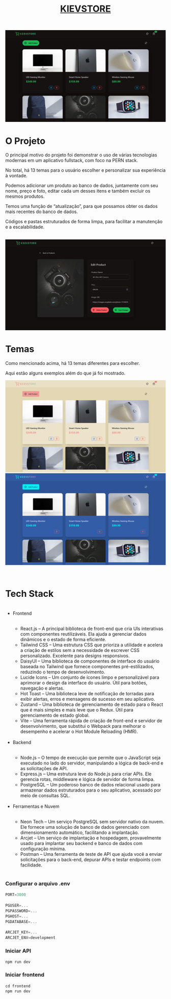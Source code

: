 <h1 align="center"><a href="https://kiev-store.onrender.com">KIEVSTORE</a></h1>

<br/>

![Demo App](/frontend/public/demo-app.png)
<br/>
<h1>O Projeto</h1>
<p>O principal motivo do projeto foi demonstrar o uso de várias tecnologias modernas em um aplicativo fullstack, com foco na PERN stack.

No total, há 13 temas para o usuário escolher e personalizar sua experiência à vontade.

Podemos adicionar um produto ao banco de dados, juntamente com seu nome, preço e foto, editar cada um desses itens e também excluir os mesmos produtos.

Temos uma função de “atualização”, para que possamos obter os dados mais recentes do banco de dados.

Códigos e pastas estruturados de forma limpa, para facilitar a manutenção e a escalabilidade.</p>
<br/>
![Product Demo](/frontend/public/demo-product.png)
<br/>
<h1>Temas</h1>
<p>Como mencionado acima, há 13 temas diferentes para escolher.

Aqui estão alguns exemplos além do que já foi mostrado.</p>
<div align="center" display="flex" flex-direction="row" justify-content="center">
  
![Theme Demo 1](/frontend/public/theme1.png)![Theme Demo 2](/frontend/public/theme2.png)
</div>
<br/>
<h1>Tech Stack</h1>
<ul>
  <br/>
  <li>Frontend</li>
    <ul>
      <br/>
      <li>React.js – A principal biblioteca de front-end que cria UIs interativas com componentes reutilizáveis. Ela ajuda a gerenciar dados dinâmicos e o estado de forma eficiente.</li>
      <li>Tailwind CSS – Uma estrutura CSS que prioriza a utilidade e acelera a criação de estilos sem a necessidade de escrever CSS personalizado. Excelente para designs responsivos.</li>
      <li>DaisyUI – Uma biblioteca de componentes de interface do usuário baseada no Tailwind que fornece componentes pré-estilizados, reduzindo o tempo de desenvolvimento.</li>
      <li>Lucide Icons – Um conjunto de ícones limpo e personalizável para aprimorar o design da interface do usuário. Útil para botões, navegação e alertas.</li>
      <li>Hot Toast – Uma biblioteca leve de notificação de torradas para exibir alertas, erros e mensagens de sucesso em seu aplicativo.</li>
      <li>Zustand – Uma biblioteca de gerenciamento de estado para o React que é mais simples e mais leve que o Redux. Útil para gerenciamento de estado global.</li>
      <li>Vite – Uma ferramenta rápida de criação de front-end e servidor de desenvolvimento, que substitui o Webpack para melhorar o desempenho e acelerar o Hot Module Reloading (HMR).</li>
      <br/>
    </ul>
  <li>Backend</li>
    <ul>
      <br/>
      <li>Node.js – O tempo de execução que permite que o JavaScript seja executado no lado do servidor, manipulando a lógica de back-end e as solicitações de API.</li>
      <li>Express.js – Uma estrutura leve do Node.js para criar APIs. Ele gerencia rotas, middleware e lógica de servidor de forma limpa.</li>
      <li>PostgreSQL – Um poderoso banco de dados relacional usado para armazenar dados estruturados para o seu aplicativo, acessado por meio de consultas SQL.</li>
      <br/>
    </ul>
  <li>Ferramentas e Nuvem</li>
    <ul>
      <br/>
      <li>Neon Tech – Um serviço PostgreSQL sem servidor nativo da nuvem. Ele fornece uma solução de banco de dados gerenciado com dimensionamento automático, facilitando a implantação.</li>
      <li>Arcjet – Um serviço de implantação e hospedagem, provavelmente usado para implantar seu backend e banco de dados com configuração mínima.</li>
      <li>Postman – Uma ferramenta de teste de API que ajuda você a enviar solicitações para o back-end, depurar APIs e testar endpoints com facilidade.</li>
      <br/>
    </ul>
</ul>

### Configurar o arquivo .env

```js
PORT=3000

PGUSER=...
PGPASSWORD=...
PGHOST=...
PGDATABASE=...

ARCJET_KEY=...
ARCJET_ENV=development
```

### Iniciar API

```shell
npm run dev
```

### Iniciar frontend

```shell
cd frontend
npm run dev
```
